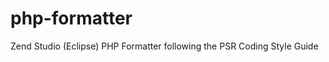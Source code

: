 php-formatter
=============

Zend Studio (Eclipse) PHP Formatter following the PSR Coding Style Guide
